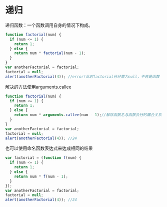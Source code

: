 # 递归  
递归函数：一个函数调用自身的情况下构成。

```javascript 
function factorial(num) {
  if (num <= 1) {
    return 1;
  } else {
    return num * factorial(num - 1);
  }
}
var anotherFactorial = factorial;
factorial = null;
alert(anotherFactorial(4)); //error!此时factorial已经置为null，不再是函数
```
解决的方法使用arguments.callee 

```javascript 
function factorial(num) {
  if (num <= 1) {
    return 1;
  } else {
    return num * arguments.callee(num - 1);//解除函数名与函数执行的耦合关系
  }
}
var anotherFactorial = factorial;
factorial = null;
alert(anotherFactorial(4)); //24
```  

也可以使用命名函数表达式来达成相同的结果  

```javascript 
var factorial = (function f(num) {
  if (num <= 1) {
    return 1;
  } else {
    return num * f(num - 1);
  }
});
var anotherFactorial = factorial;
factorial = null;
alert(anotherFactorial(4)); //24
```  

